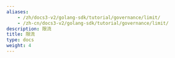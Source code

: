 ```yaml
---
aliases:
    - /zh/docs3-v2/golang-sdk/tutorial/governance/limit/
    - /zh-cn/docs3-v2/golang-sdk/tutorial/governance/limit/
description: 限流
title: 限流
type: docs
weight: 4
---
```

